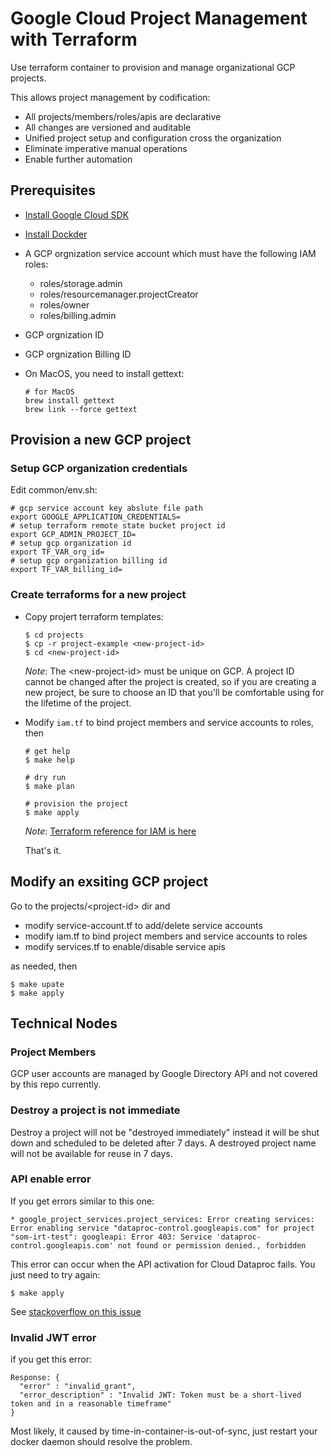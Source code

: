 # Google Cloud Project Management with Terraform

Use terraform container to provision and manage organizational GCP projects.

This allows project management by codification:

* All projects/members/roles/apis are declarative
* All changes are versioned and auditable
* Unified project setup and configuration cross the organization
* Eliminate imperative manual operations
* Enable further automation


## Prerequisites

* [Install Google Cloud SDK](https://cloud.google.com/container-engine/docs/before-you-begin)
* [Install Dockder](https://docs.docker.com/engine/installation/#platform-support-matrix)
* A GCP orgnization service account which must have the following IAM roles:
  * roles/storage.admin
  * roles/resourcemanager.projectCreator 
  * roles/owner
  * roles/billing.admin
* GCP orgnization ID
* GCP orgnization Billing ID
* On MacOS, you need to install gettext:

  ```
  # for MacOS
  brew install gettext
  brew link --force gettext
  ```

## Provision a new GCP project

### Setup GCP organization credentials

Edit common/env.sh:

```
# gcp service account key abslute file path
export GOOGLE_APPLICATION_CREDENTIALS=
# setup terraform remote state bucket project id
export GCP_ADMIN_PROJECT_ID=
# setup gcp organization id
export TF_VAR_org_id=
# setup gcp organization billing id
export TF_VAR_billing_id=
```

### Create terraforms for a new project

* Copy projert terraform templates:

  ```
  $ cd projects
  $ cp -r project-example <new-project-id>
  $ cd <new-project-id>
  ```
  _Note_: The \<new-project-id\> must be unique on GCP.
  A project ID cannot be changed after the project is created, so if you are creating a new project, be sure to choose an ID that you'll be comfortable using for the lifetime of the project.

* Modify `iam.tf` to bind project members and service accounts to roles, then

  ```
  # get help
  $ make help

  # dry run
  $ make plan

  # provision the project
  $ make apply
  ```
  _Note_: [Terraform reference for IAM is here](https://www.terraform.io/docs/providers/google/)

  That's it.

## Modify an exsiting GCP project

Go to the projects/\<project-id\> dir and 

  * modify service-account.tf to add/delete service accounts
  * modify iam.tf to bind project members and service accounts to roles
  * modify services.tf to enable/disable service apis

  as needed, then

  ```
  $ make upate
  $ make apply
  ```
  
## Technical Nodes

### Project Members
GCP user accounts are managed by Google Directory API and not covered by this repo currently. 

### Destroy a project is not immediate

Destroy a project will not be "destroyed immediately" instead it will be shut down and scheduled to be deleted after 7 days. 
A destroyed project name will not be available for reuse in 7 days.

### API enable error

If you get errors similar to this one:

```
* google_project_services.project_services: Error creating services: Error enabling service "dataproc-control.googleapis.com" for project "som-irt-test": googleapi: Error 403: Service 'dataproc-control.googleapis.com' not found or permission denied., forbidden
```

This error can occur when the API activation for Cloud Dataproc fails. You just need to try again:

```
$ make apply
```

See [stackoverflow on this issue](http://stackoverflow.com/questions/33047096/error-403-when-creating-cloud-dataproc-cluster-permission-denied)

### Invalid JWT error

if you get this error:

```
Response: {
  "error" : "invalid_grant",
  "error_description" : "Invalid JWT: Token must be a short-lived token and in a reasonable timeframe"
}
```

Most likely, it caused by time-in-container-is-out-of-sync, just restart your docker daemon should resolve the problem.